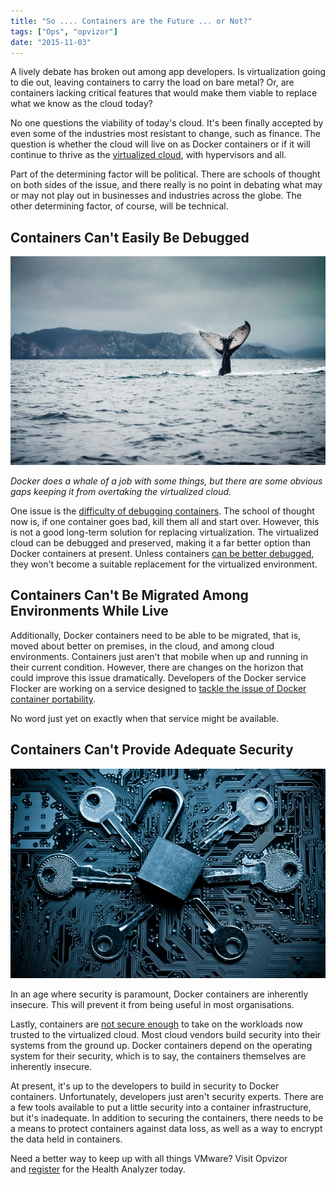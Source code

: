 ```yaml
---
title: "So .... Containers are the Future ... or Not?"
tags: ["Ops", "opvizor"]
date: "2015-11-03"
---
```


A lively debate has broken out among app developers. Is virtualization going to die out, leaving containers to carry the load on bare metal? Or, are containers lacking critical features that would make them viable to replace what we know as the cloud today?

No one questions the viability of today's cloud. It's been finally accepted by even some of the industries most resistant to change, such as finance. The question is whether the cloud will live on as Docker containers or if it will continue to thrive as the [virtualized cloud](http://www.businessnewsdaily.com/5791-virtualization-vs-cloud-computing.html "virtualized cloud"), with hypervisors and all.

Part of the determining factor will be political. There are schools of thought on both sides of the issue, and there really is no point in debating what may or may not play out in businesses and industries across the globe. The other determining factor, of course, will be technical.

## Containers Can't Easily Be Debugged

![Docker container deep dive](/images/blog/wpid-bigstock-Whale-tale-73547695.jpg)

_Docker does a whale of a job with some things, but there are some obvious gaps keeping it from overtaking the virtualized cloud._

One issue is the [difficulty of debugging containers](http://pothibo.com/2015/7/how-to-debug-a-docker-container "difficulty of debugging containers"). The school of thought now is, if one container goes bad, kill them all and start over. However, this is not a good long-term solution for replacing virtualization. The virtualized cloud can be debugged and preserved, making it a far better option than Docker containers at present. Unless containers [can be better debugged](https://blog.ruxit.com/how-to-monitor-docker-containers/ "can be better debugged"), they won't become a suitable replacement for the virtualized environment.

## Containers Can't Be Migrated Among Environments While Live

Additionally, Docker containers need to be able to be migrated, that is, moved about better on premises, in the cloud, and among cloud environments. Containers just aren't that mobile when up and running in their current condition. However, there are changes on the horizon that could improve this issue dramatically. Developers of the Docker service Flocker are working on a service designed to [tackle the issue of Docker container portability](http://thenewstack.io/flocker-a-nascent-docker-service-for-making-containers-portable-data-and-all/ "tackle the issue of Docker container portability"). 

No word just yet on exactly when that service might be available. 

## Containers Can't Provide Adequate Security

![Container Security](/images/blog/wpid-bigstock-Computer-security-81309437.jpg)

In an age where security is paramount, Docker containers are inherently insecure. This will prevent it from being useful in most organisations.

Lastly, containers are [not secure enough](http://thenewstack.io/the-new-stack-analysts-show-9-dockers-inherent-lack-of-security-the-black-hat-view/ "not secure enough") to take on the workloads now trusted to the virtualized cloud. Most cloud vendors build security into their systems from the ground up. Docker containers depend on the operating system for their security, which is to say, the containers themselves are inherently insecure.

At present, it's up to the developers to build in security to Docker containers. Unfortunately, developers just aren't security experts. There are a few tools available to put a little security into a container infrastructure, but it's inadequate. In addition to securing the containers, there needs to be a means to protect containers against data loss, as well as a way to encrypt the data held in containers.

Need a better way to keep up with all things VMware? Visit Opvizor and [register](https://www.opvizor.com/register/ "register") for the Health Analyzer today.

